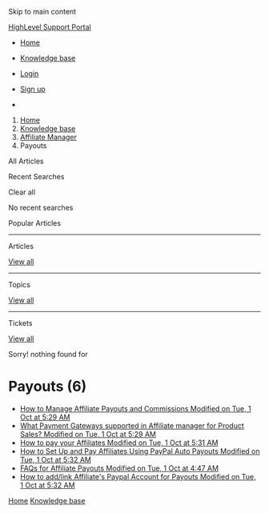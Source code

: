 Skip to main content

[ HighLevel Support Portal ](https://help.gohighlevel.com)

  * [ Home ](/support/home)
  * [ Knowledge base ](/support/solutions)

  * [Login](/support/login)
  * [Sign up](/support/signup)
  * 

  1. [Home](/support/home)
  2. [Knowledge base](/support/solutions)
  3. [Affiliate Manager](/support/solutions/48000455557)
  4. Payouts

All  Articles 

Recent Searches

Clear all

No recent searches

Popular Articles

* * *

Articles

[View all](/support/search/solutions)

* * *

Topics

[View all](/support/search/topics)

* * *

Tickets

[View all](/support/search/tickets)

Sorry! nothing found for   

# Payouts (6)

  * [ How to Manage Affiliate Payouts and Commissions Modified on Tue, 1 Oct at 5:29 AM  ](/support/solutions/articles/155000003655-how-to-manage-affiliate-payouts-and-commissions)
  * [ What Payment Gateways supported in Affiliate manager for Product Sales? Modified on Tue, 1 Oct at 5:29 AM  ](/support/solutions/articles/155000003656-what-payment-gateways-supported-in-affiliate-manager-for-product-sales-)
  * [ How to pay your Affiliates Modified on Tue, 1 Oct at 5:31 AM  ](/support/solutions/articles/155000003657-how-to-pay-your-affiliates)
  * [ How to Set Up and Pay Affiliates Using PayPal Auto Payouts Modified on Tue, 1 Oct at 5:32 AM  ](/support/solutions/articles/155000003658-how-to-set-up-and-pay-affiliates-using-paypal-auto-payouts)
  * [ FAQs for Affiliate Payouts Modified on Tue, 1 Oct at 4:47 AM  ](/support/solutions/articles/155000003661-faqs-for-affiliate-payouts)
  * [ How to add/link Affiliate's Paypal Account for Payouts Modified on Tue, 1 Oct at 5:32 AM  ](/support/solutions/articles/155000002341-how-to-add-link-affiliate-s-paypal-account-for-payouts)

[Home](/support/home) [Knowledge base](/support/solutions)
